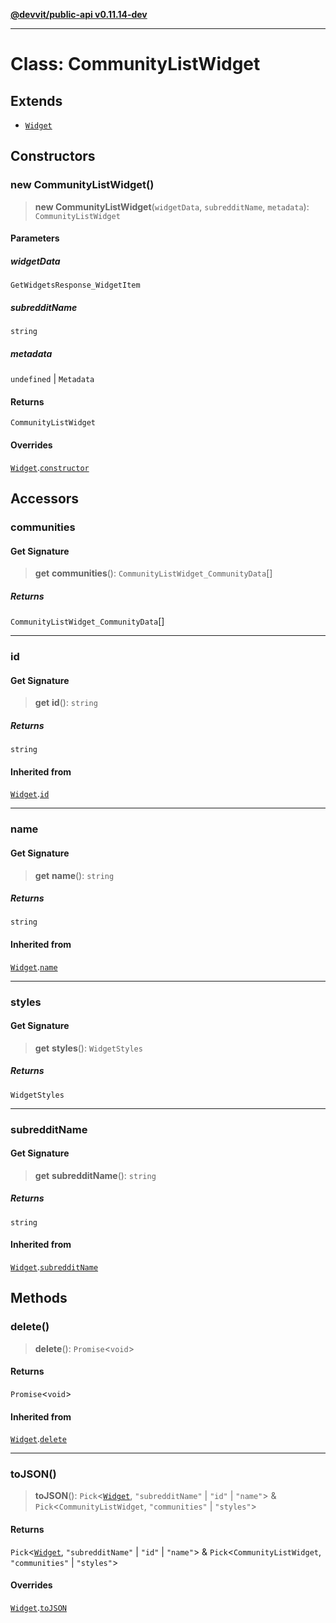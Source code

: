 [**@devvit/public-api v0.11.14-dev**](../../README.md)

---

# Class: CommunityListWidget

## Extends

- [`Widget`](Widget.md)

## Constructors

<a id="constructor"></a>

### new CommunityListWidget()

> **new CommunityListWidget**(`widgetData`, `subredditName`, `metadata`): `CommunityListWidget`

#### Parameters

##### widgetData

`GetWidgetsResponse_WidgetItem`

##### subredditName

`string`

##### metadata

`undefined` | `Metadata`

#### Returns

`CommunityListWidget`

#### Overrides

[`Widget`](Widget.md).[`constructor`](Widget.md#constructor)

## Accessors

<a id="communities"></a>

### communities

#### Get Signature

> **get** **communities**(): `CommunityListWidget_CommunityData`[]

##### Returns

`CommunityListWidget_CommunityData`[]

---

<a id="id"></a>

### id

#### Get Signature

> **get** **id**(): `string`

##### Returns

`string`

#### Inherited from

[`Widget`](Widget.md).[`id`](Widget.md#id)

---

<a id="name"></a>

### name

#### Get Signature

> **get** **name**(): `string`

##### Returns

`string`

#### Inherited from

[`Widget`](Widget.md).[`name`](Widget.md#name)

---

<a id="styles"></a>

### styles

#### Get Signature

> **get** **styles**(): `WidgetStyles`

##### Returns

`WidgetStyles`

---

<a id="subredditname"></a>

### subredditName

#### Get Signature

> **get** **subredditName**(): `string`

##### Returns

`string`

#### Inherited from

[`Widget`](Widget.md).[`subredditName`](Widget.md#subredditname)

## Methods

<a id="delete"></a>

### delete()

> **delete**(): `Promise`\<`void`\>

#### Returns

`Promise`\<`void`\>

#### Inherited from

[`Widget`](Widget.md).[`delete`](Widget.md#delete)

---

<a id="tojson"></a>

### toJSON()

> **toJSON**(): `Pick`\<[`Widget`](Widget.md), `"subredditName"` \| `"id"` \| `"name"`\> & `Pick`\<`CommunityListWidget`, `"communities"` \| `"styles"`\>

#### Returns

`Pick`\<[`Widget`](Widget.md), `"subredditName"` \| `"id"` \| `"name"`\> & `Pick`\<`CommunityListWidget`, `"communities"` \| `"styles"`\>

#### Overrides

[`Widget`](Widget.md).[`toJSON`](Widget.md#tojson)
